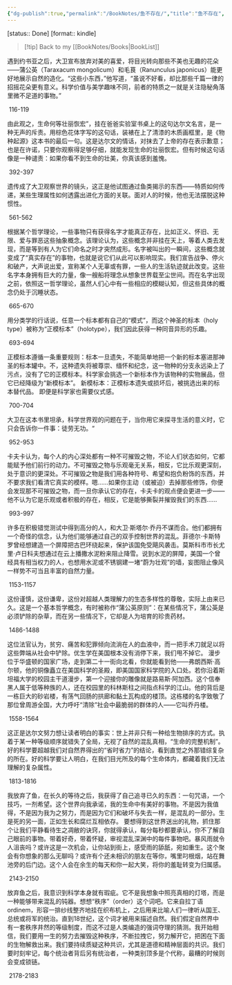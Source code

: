 ```yaml
---
{"dg-publish":true,"permalink":"/BookNotes/鱼不存在/","title":"鱼不存在","noteIcon":""}
---
```


[status:: Done]
[format:: kindle]

>[!tip] Back to my [[BookNotes/Books\|BookList]]

遇到约书亚之后，大卫宣布放弃对美的喜爱，将目光转向那些不美也无趣的花朵——蒲公英（Taraxacum mongolicum）和毛茛（Ranunculus japonicus）能更好地展示自然的造化。“这些小东西，”他写道，“虽说不好看，却比那些千篇一律的招摇花朵更有意义。科学价值与美学趣味不同，前者的特质之一就是关注隐秘角落里微不足道的事物。”

 116-119   

由此观之，生命何等壮丽恢宏”，挂在爸爸实验室书桌上的这句达尔文名言，是一种无声的斥责。用棕色花体字写的这句话，装裱在上了清漆的木质画框里，是《物种起源》这本书的最后一句。这是达尔文的情话，对抹去了上帝的存在表示歉意；也是在许诺，只要你观察得足够仔细，就能发现生命的壮丽恢宏。但有时候这句话像是一种谴责：如果你看不到生命的壮美，你真该感到羞愧。

 392-397   

遗传成了大卫观察世界的镜头，这正是他试图通过鱼类揭示的东西——特质如何传递，某些生理属性如何透露出进化方面的关联。面对人的时候，他也无法摆脱这种惯性。

 561-562   

根据某个哲学理论，一些事物只有获得名字才能真正存在，比如正义、怀旧、无限、爱与罪恶这些抽象概念。该理论认为，这些概念并非挂在天上，等着人类去发现，而是等到有人为它们命名之时才突然成形。名字被叫出的一瞬间，这些概念就变成了“真实存在”的事物，也就是说它们从此可以影响现实。我们宣告战争、停火和破产，大声说出爱，宣称某个人无辜或有罪，一些人的生活轨迹就此改变。这些名字本身拥有巨大的力量，像一艘船将理念从想象世界载至尘世间。而在名字出现之前，依照这一哲学理论，虽然人们心中有一些相应的模糊认知，但这些具体的概念仍处于沉睡状态。

 665-670   

用分类学的行话说，任意一个标本都有自己的“模式”，而这个神圣的标本（holy type）被称为“正模标本”（holotype），我们因此获得一种同音异形的乐趣。

 693-694   

正模标本遵循一条重要规则：标本一旦遗失，不能简单地把一个新的标本塞进那神圣的标本罐中。不，这种遗失将被尊崇、缅怀和纪念，这一物种的分支永远染上了污点，没有了它的正模标本。科学家会挑选一个新标本作为该物种的实物展品，但它已经降级为“新模标本”。 新模标本：正模标本遗失或损坏后，被挑选出来的标本替代品。 即便是科学家也需要仪式感。

 700-704   

大卫在这本书里坦承，科学世界观的问题在于，当你用它来探寻生活的意义时，它只会告诉你一件事：徒劳无功。“

 952-953   

卡夫卡认为，每个人的内心深处都有一种不可摧毁之物，不论人们状态如何，它都能赋予他们前行的动力。不可摧毁之物与乐观毫无关系，相反，它比乐观更深刻，处于意识的更深处。不可摧毁之物是我们用各种符号、希望和抱负粉饰的东西，并不要求我们看清它真实的模样。嗯……如果你主动（或被迫）去掉那些修饰，你便会发现那不可摧毁之物，而一旦你承认它的存在，卡夫卡的观点便会更进一步——他不认为它是乐观或者积极的存在，相反，它是能够撕裂并摧毁我们的东西……

 993-997   

许多在积极错觉测试中得到高分的人，和大卫·斯塔尔·乔丹不谋而合。他们都拥有一个奇怪的信念，认为他们能够通过自己的双手控制世界的混乱。菲德尔·卡斯特罗曾经想建造一个屏障把古巴环绕起来，保护该国免受飓风袭击。莫斯科市市长尤里·卢日科夫想通过在云上播撒水泥粉来阻止降雪。说到水泥的屏障，美国一个曾经具有相当权力的人，也想用水泥或不锈钢建一堵“蔚为壮观”的墙，妄图阻止像风一样势不可当且丰富的自然力量。

 1153-1157   


这份谨慎，这份谦卑，这份对超越人类理解力的生态多样性的尊敬，实际上由来已久。这是一个基本哲学概念，有时被称作“蒲公英原则”：在某些情况下，蒲公英是必须铲除的杂草，而在另一些情况下，它却是人为培育的珍贵药材。

 1486-1488   

这位法官认为，贫穷、痛苦和犯罪倾向流淌在人的血液中，而一把手术刀就足以将这些弊端从社会中铲除。优生学在美国根本没有消停下来，我们甩不掉它。 漫步位于华盛顿的国家广场，走到第二十一街向北看，你就能看到他——弗朗西斯·高尔顿，他的铜像矗立在美国科学的圣殿，即美国国家科学院的入口处。若你沿着斯坦福大学的校园主干道漫步，第一个迎接你的雕像就是路易斯·阿加西。这个信奉黑人属于低等种族的人，还在校园里的科林斯柱之间指点科学的江山。他的背后是一栋巨大的砂岩楼，有荡气回肠的拱廊和黏土瓦构成的楼顶。这栋楼的名字致敬了那位曾周游全国，大力呼吁“清除”社会中最脆弱的群体的人——它叫乔丹楼。

 1558-1564   

这正是达尔文努力想让读者明白的事实：世上并非只有一种给生物排序的方式。执着于某一种等级顺序就错失了全局，无视了自然的混乱真相，“生命的完整机制”。好的科学要超越我们对自然界得出的“省时省力”的结论，看到直觉之外那错综复杂的所在。好的科学要让人明白，在我们目光所及的每个生命体内，都藏着我们无法理解的复杂属性。

 1813-1816   

我放弃了鱼，在长久的等待之后，我获得了自己追寻已久的东西：一句咒语，一个技巧，一剂希望。这个世界向我承诺，我的生命中有美好的事物。不是因为我值得，不是因为我为之努力，而是因为它们和破坏与失去一样，是混乱的一部分。生是死的另一面，正如生长和腐烂互相依存。 要想得到这世界送出的礼物，抓住那个让我们平静看待生之凋敝的诀窍，你就得承认，每分每秒都要承认，你不了解自己眼前的事物。带着好奇，带着怀疑，审视混乱深渊中的每件事物吧。暴风雨就令人沮丧吗？或许这是一次机会，让你站到街上，感受雨的舔舐，宛如重生。这个聚会有你想象的那么无聊吗？或许有个还未相识的朋友在等你，嘴里叼根烟，站在舞池旁的后门边。这个人会在余生的每天和你一起大笑，将你的羞耻转变为归属感。

 2143-2150   

放弃鱼之后，我意识到科学本身就有瑕疵。它不是我想象中照亮真相的灯塔，而是一种能够带来混乱的钝器。想想“秩序”（order）这个词吧。它来自拉丁语ordinem，形容一排纱线整齐地挂在织布机上，之后用来比喻人们一律听从国王、总统或将军的统治。直到18世纪，这个词才被用来描述自然。我们假定自然界中有一套秩序井然的等级制度，而这不过是人类编造的强词夺理的猜测。我开始相信，我们要用一生的努力去摧毁这种秩序，不断拉拽它，努力解开它，把困在下面的生物解救出来。我们要持续质疑这种共识，尤其是道德和精神层面的共识。我们要时刻牢记，每个统治者背后另有统治者，一种类别顶多是个代称，最糟的时候则会变成锁链。

 2178-2183